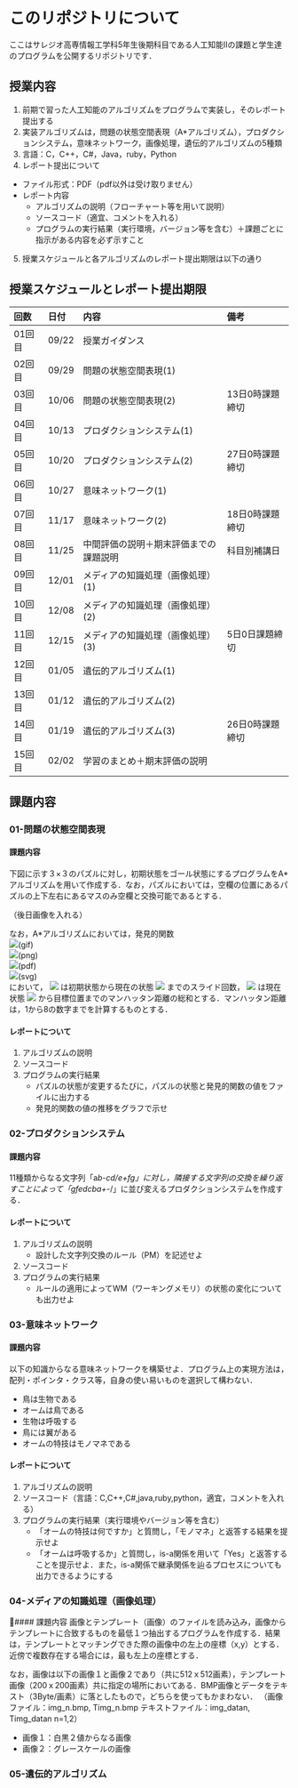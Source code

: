# このリポジトリについて

ここはサレジオ高専情報工学科5年生後期科目である人工知能IIの課題と学生達のプログラムを公開するリポジトリです．

## 授業内容
1. 前期で習った人工知能のアルゴリズムをプログラムで実装し，そのレポート提出する
2. 実装アルゴリズムは，問題の状態空間表現（A*アルゴリズム），プロダクションシステム，意味ネットワーク，画像処理，遺伝的アルゴリズムの5種類
3. 言語：C，C++，C#，Java，ruby，Python
4. レポート提出について
* ファイル形式：PDF（pdf以外は受け取りません）
* レポート内容
    * アルゴリズムの説明（フローチャート等を用いて説明）
    * ソースコード（適宜、コメントを入れる）
    * プログラムの実行結果（実行環境，バージョン等を含む）＋課題ごとに指示がある内容を必ず示すこと
5. 授業スケジュールと各アルゴリズムのレポート提出期限は以下の通り
## 授業スケジュールとレポート提出期限

| 回数   | 日付  | 内容                | 備考 |
|:------|:------|:-------------------|:----|
| 01回目 | 09/22 | 授業ガイダンス             | |
| 02回目 | 09/29 | 問題の状態空間表現(1)       | |
| 03回目 | 10/06 | 問題の状態空間表現(2) | 13日0時課題締切 |
| 04回目 | 10/13 | プロダクションシステム(1) | |
| 05回目 | 10/20 | プロダクションシステム(2) | 27日0時課題締切 |
| 06回目 | 10/27 | 意味ネットワーク(1) | |
| 07回目 | 11/17 | 意味ネットワーク(2) | 18日0時課題締切 |
| 08回目 | 11/25 | 中間評価の説明＋期末評価までの課題説明 | 科目別補講日 |
| 09回目 | 12/01 | メディアの知識処理（画像処理）(1) | |
| 10回目 | 12/08 | メディアの知識処理（画像処理）(2) | |
| 11回目 | 12/15 | メディアの知識処理（画像処理）(3) | 5日0日課題締切 |
| 12回目 | 01/05 | 遺伝的アルゴリズム(1) | |
| 13回目 | 01/12 | 遺伝的アルゴリズム(2) | |
| 14回目 | 01/19 | 遺伝的アルゴリズム(3) | 26日0時課題締切 |
| 15回目 | 02/02 | 学習のまとめ＋期末評価の説明 | |

## 課題内容

### 01-問題の状態空間表現

#### 課題内容
下図に示す３×３のパズルに対し，初期状態をゴール状態にするプログラムをA*アルゴリズムを用いて作成する．なお，パズルにおいては，空欄の位置にあるパズルの上下左右にあるマスのみ空欄と交換可能であるとする．

（後日画像を入れる）

なお，A*アルゴリズムにおいては，発見的関数  
<img src="https://latex.codecogs.com/gif.latex?f(p)=g(p)&plus;h(p)"/>(gif)  
<img src="https://latex.codecogs.com/png.latex?f(p)=g(p)&plus;h(p)"/>(png)  
<img src="https://latex.codecogs.com/pdf.latex?f(p)=g(p)&plus;h(p)"/>(pdf)  
<img src="https://latex.codecogs.com/svg.latex?f(p)=g(p)&plus;h(p)"/>(svg)  
において，
<img src="https://latex.codecogs.com/gif.latex?g(p)"/>
は初期状態から現在の状態
<img src="https://latex.codecogs.com/gif.latex?p"/>
までのスライド回数，
<img src="https://latex.codecogs.com/gif.latex?h(p)"/>
は現在状態
<img src="https://latex.codecogs.com/gif.latex?p"/>
から目標位置までのマンハッタン距離の総和とする．マンハッタン距離は，1から8の数字までを計算するものとする．

#### レポートについて
1. アルゴリズムの説明
2. ソースコード
3. プログラムの実行結果
    - パズルの状態が変更するたびに，パズルの状態と発見的関数の値をファイルに出力する
    - 発見的関数の値の推移をグラフで示せ

### 02-プロダクションシステム

#### 課題内容
11種類からなる文字列「a*b-cd/e+fg」に対し，隣接する文字列の交換を繰り返すことによって「gfedcba+-*/」に並び変えるプロダクションシステムを作成する．

#### レポートについて
1. アルゴリズムの説明
    - 設計した文字列交換のルール（PM）を記述せよ
2. ソースコード
3. プログラムの実行結果
    - ルールの適用によってWM（ワーキングメモリ）の状態の変化についても出力せよ

### 03-意味ネットワーク

#### 課題内容
以下の知識からなる意味ネットワークを構築せよ．プログラム上の実現方法は，配列・ポインタ・クラス等，自身の使い易いものを選択して構わない．
* 鳥は生物である
* オームは鳥である
* 生物は呼吸する
* 鳥には翼がある
* オームの特技はモノマネである

#### レポートについて
1. アルゴリズムの説明
2. ソースコード（言語：C,C++,C#,java,ruby,python，適宜，コメントを入れる）
3. プログラムの実行結果（実行環境やバージョン等を含む）
    - 「オームの特技は何ですか」と質問し，「モノマネ」と返答する結果を提示せよ
    - 「オームは呼吸するか」と質問し，is-a関係を用いて「Yes」と返答することを提示せよ．また，is-a関係で継承関係を辿るプロセスについても出力できるようにする

### 04-メディアの知識処理（画像処理）

#### 課題内容
画像とテンプレート（画像）のファイルを読み込み，画像からテンプレートに合致するものを最低１つ抽出するプログラムを作成する．結果は，テンプレートとマッチングできた際の画像中の左上の座標（x,y）とする．近傍で複数存在する場合には，最も左上の座標とする．

なお，画像は以下の画像１と画像２であり（共に512ｘ512画素），テンプレート画像（200ｘ200画素）共に指定の場所においてある．BMP画像とデータをテキスト（3Byte/画素）に落としたもので，どちらを使ってもかまわない．
（画像ファイル：img_n.bmp, Timg_n.bmp テキストファイル：img_datan, Timg_datan n=1,2）
* 画像１：白黒２値からなる画像
* 画像２：グレースケールの画像
### 05-遺伝的アルゴリズム